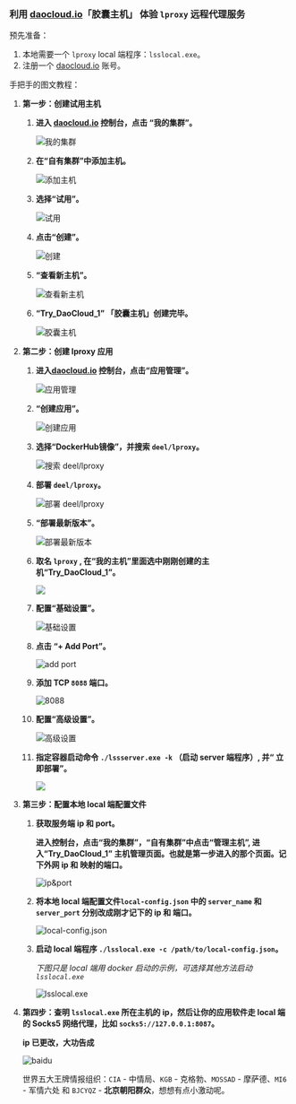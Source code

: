 ### 利用 [daocloud.io](https://www.daocloud.io/)「胶囊主机」 体验 `lproxy` 远程代理服务

预先准备：

1. 本地需要一个 `lproxy` local 端程序：`lsslocal.exe`。
2. 注册一个 [daocloud.io](https://www.daocloud.io/) 账号。

手把手的图文教程：

1. **第一步：创建试用主机**

	1. **进入 [daocloud.io](https://www.daocloud.io/) 控制台，点击 “我的集群”。**

		![我的集群](./1.png)

	2. **在“自有集群”中添加主机。**

		![添加主机](./2.png)

	3. **选择“试用”。**

		 ![试用](./3.png)

	4. **点击“创建”。**

		![创建](./4.png)

	5. **“查看新主机”。**

		![查看新主机](./5.png)

	6. **“Try_DaoCloud_1” 「胶囊主机」创建完毕。**

		![胶囊主机](./6.png)

2. **第二步：创建 lproxy 应用**

	1. **进入[daocloud.io](https://www.daocloud.io/) 控制台，点击“应用管理”。**

		![应用管理](./7.png)

	2. **“创建应用”。**

		![创建应用](./8.png)

	3. **选择“DockerHub镜像”，并搜索 `deel/lproxy`。**

		![搜索 deel/lproxy](./9.png)

	4. **部署 `deel/lproxy`。**

		![部署 deel/lproxy](./10.png)

	5. **“部署最新版本”。**

		![部署最新版本](./11.png)

	6. **取名 `lproxy` , 在“我的主机”里面选中刚刚创建的主机“Try_DaoCloud_1”。**

		![](./12.png)

	7. **配置“基础设置”。**

		![基础设置](./13.png)

	8. **点击 “+ Add Port”。**

		![add port](./14.png)

	9. **添加 TCP `8088` 端口。**

		![8088](./15.png)

	10. **配置“高级设置”。**

		![高级设置](./16.png)

	11. **指定容器启动命令 `./lssserver.exe -k` （启动 server 端程序）, 并“ 立即部署”。**

		![](./17.png)

3. **第三步：配置本地 local 端配置文件**

	1. **获取服务端 ip 和 port。**

		**进入控制台，点击“我的集群”，“自有集群”中点击“管理主机”, 进入“Try_DaoCloud_1” 主机管理页面。也就是第一步进入的那个页面。记下外网 ip 和 映射的端口。**

		![ip&port](./18.png)

	2. **将本地 local 端配置文件`local-config.json` 中的 `server_name` 和 `server_port` 分别改成刚才记下的 ip 和 端口。**

		![local-config.json](./19.png)

	3. **启动 local 端程序 `./lsslocal.exe -c /path/to/local-config.json`。**

		*下图只是 local 端用 docker 启动的示例，可选择其他方法启动 `lsslocal.exe`*

		![lsslocal.exe](./20.png)

4. **第四步：查明 `lsslocal.exe` 所在主机的 ip，然后让你的应用软件走 local 端的 Socks5 网络代理，比如 `socks5://127.0.0.1:8087`。**

	**ip 已更改，大功告成**

	![baidu](./21.png)

	世界五大王牌情报组织：`CIA` - 中情局、`KGB` - 克格勃、`MOSSAD` - 摩萨德、`MI6` - 军情六处 和 `BJCYQZ` - **北京朝阳群众**，想想有点小激动呢。
